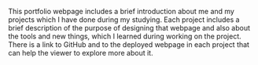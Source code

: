 This portfolio webpage includes a brief introduction about me and my projects which I have done during my studying.
Each project includes a brief description of the purpose of designing that webpage and also about the tools and new things,
which I learned during working on the project. There is a link to GitHub and to the deployed webpage in each project that
can help the viewer to explore more about it.
